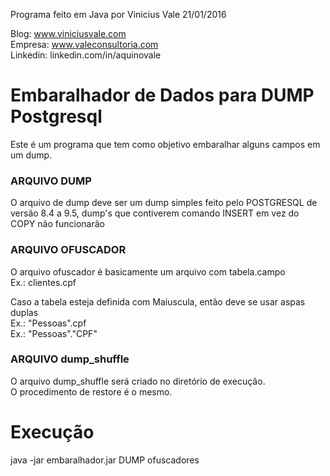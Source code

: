 Programa feito em Java por Vinicius Vale 21/01/2016

Blog: www.viniciusvale.com <br/> 
Empresa: www.valeconsultoria.com <br />
Linkedin: linkedin.com/in/aquinovale

# Embaralhador de Dados para DUMP Postgresql
Este é um programa que tem como objetivo embaralhar alguns campos em um dump.

### ARQUIVO DUMP
O arquivo de dump deve ser um dump simples feito pelo POSTGRESQL de versão 8.4 a 9.5, 
dump's que contiverem comando INSERT em vez do COPY não funcionarão


### ARQUIVO OFUSCADOR
O arquivo ofuscador é basicamente um arquivo com tabela.campo <br/>
Ex.: clientes.cpf <br/>

Caso a tabela esteja definida com Maiuscula, então deve se usar aspas duplas <br/>
Ex.: "Pessoas".cpf <br/>
Ex.: "Pessoas"."CPF" <br/>


### ARQUIVO dump_shuffle
O arquivo dump_shuffle será criado no diretório de execução.<br/>
O procedimento de restore é o mesmo.



# Execução
java -jar embaralhador.jar DUMP ofuscadores












